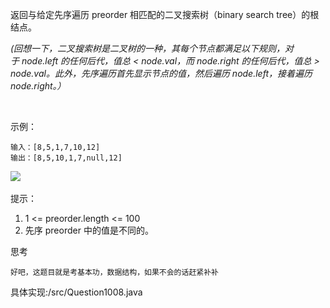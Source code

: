 返回与给定先序遍历 preorder 相匹配的二叉搜索树（binary search tree）的根结点。

_(回想一下，二叉搜索树是二叉树的一种，其每个节点都满足以下规则，对于 node.left 的任何后代，值总 < node.val，而 node.right 的任何后代，值总 > node.val。此外，先序遍历首先显示节点的值，然后遍历 node.left，接着遍历 node.right。）_

 

示例：

    输入：[8,5,1,7,10,12]
    输出：[8,5,10,1,7,null,12]
![](../img/1266.png)
 

提示：

1. 1 <= preorder.length <= 100
2. 先序 preorder 中的值是不同的。


思考

    好吧，这题目就是考基本功，数据结构，如果不会的话赶紧补补

具体实现:/src/Question1008.java